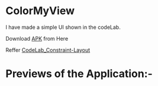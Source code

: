 # ColorMyView

I have made a simple UI shown in the codeLab.

Download [APK]() from Here

Reffer [CodeLab_Constraint-Layout]()

# Previews of the Application:-

